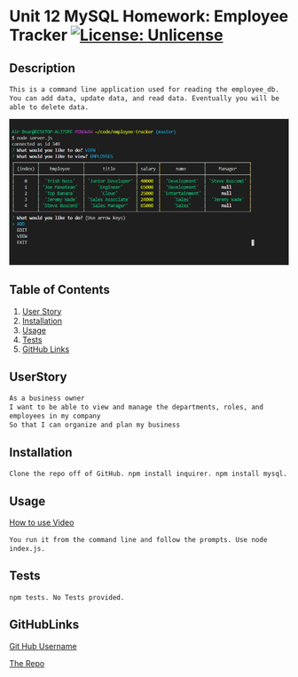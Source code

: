 # Unit 12 MySQL Homework: Employee Tracker [![License: Unlicense](https://img.shields.io/badge/license-Unlicense-blue.svg)](http://unlicense.org/) 

## Description
    This is a command line application used for reading the employee_db. You can add data, update data, and read data. Eventually you will be able to delete data.

![Deployed Application Screenshot](./screenshots/ss1.png)
  
  ## Table of Contents
  1. [User Story](#UserStory)
  2. [Installation](#Installation)
  3. [Usage](#Usage)
  4. [Tests](#Tests)
  5. [GitHub Links](#GitHubLinks)


  ## UserStory
  ```
  As a business owner
  I want to be able to view and manage the departments, roles, and employees in my company
  So that I can organize and plan my business
  ```

  ## Installation
  
    Clone the repo off of GitHub. npm install inquirer. npm install mysql.

  
  ## Usage
  [How to use Video](https://drive.google.com/file/d/18jgKTyMM2ZCRTxbSxK03JAnB8KOthbFP/view?usp=sharing)

    You run it from the command line and follow the prompts. Use node index.js.
  
  ## Tests
  
    npm tests. No Tests provided.
   
  ## GitHubLinks
  
  [Git Hub Username](https://www.github.com/CodySamuels)
  
  [The Repo](https://github.com/CodySamuels/template-engine)